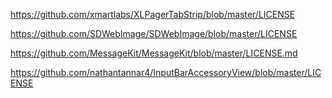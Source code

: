 https://github.com/xmartlabs/XLPagerTabStrip/blob/master/LICENSE

https://github.com/SDWebImage/SDWebImage/blob/master/LICENSE

https://github.com/MessageKit/MessageKit/blob/master/LICENSE.md

https://github.com/nathantannar4/InputBarAccessoryView/blob/master/LICENSE
